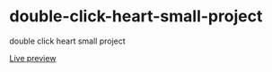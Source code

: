 # double-click-heart-small-project
<p>double click heart small project</p>
<a href="https://elhoussnimed.github.io/double-click-heart-small-project/">Live preview</a>
